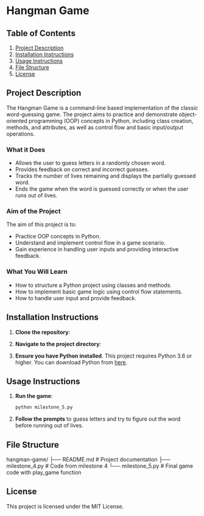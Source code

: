 # Hangman Game

## Table of Contents
1. [Project Description](#project-description)
2. [Installation Instructions](#installation-instructions)
3. [Usage Instructions](#usage-instructions)
4. [File Structure](#file-structure)
5. [License](#license)

## Project Description
The Hangman Game is a command-line based implementation of the classic word-guessing game. The project aims to practice and demonstrate object-oriented programming (OOP) concepts in Python, including class creation, methods, and attributes, as well as control flow and basic input/output operations.

### What it Does
- Allows the user to guess letters in a randomly chosen word.
- Provides feedback on correct and incorrect guesses.
- Tracks the number of lives remaining and displays the partially guessed word.
- Ends the game when the word is guessed correctly or when the user runs out of lives.

### Aim of the Project
The aim of this project is to:
- Practice OOP concepts in Python.
- Understand and implement control flow in a game scenario.
- Gain experience in handling user inputs and providing interactive feedback.

### What You Will Learn
- How to structure a Python project using classes and methods.
- How to implement basic game logic using control flow statements.
- How to handle user input and provide feedback.

## Installation Instructions
1. **Clone the repository**:
   
2. **Navigate to the project directory**:
  
3. **Ensure you have Python installed**. This project requires Python 3.6 or higher. You can download Python from [here](https://www.python.org/downloads/).

## Usage Instructions
1. **Run the game**:
    ```sh
    python milestone_5.py
    ```
2. **Follow the prompts** to guess letters and try to figure out the word before running out of lives.

## File Structure
hangman-game/
├── README.md # Project documentation
├── milestone_4.py # Code from milestone 4
└── milestone_5.py # Final game code with play_game function

## License
This project is licensed under the MIT License.
